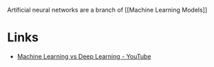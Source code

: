 Artificial neural networks are a branch of [[Machine Learning Models]]

# Links
- [Machine Learning vs Deep Learning - YouTube](https://www.youtube.com/watch?v=q6kJ71tEYqM)